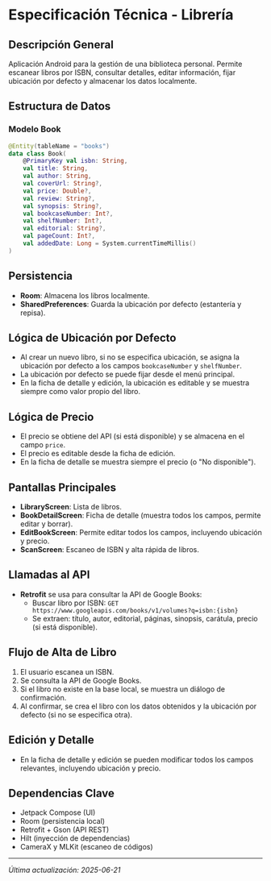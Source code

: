# Especificación Técnica - Librería

## Descripción General
Aplicación Android para la gestión de una biblioteca personal. Permite escanear libros por ISBN, consultar detalles, editar información, fijar ubicación por defecto y almacenar los datos localmente.

## Estructura de Datos

### Modelo Book
```kotlin
@Entity(tableName = "books")
data class Book(
    @PrimaryKey val isbn: String,
    val title: String,
    val author: String,
    val coverUrl: String?,
    val price: Double?,
    val review: String?,
    val synopsis: String?,
    val bookcaseNumber: Int?,
    val shelfNumber: Int?,
    val editorial: String?,
    val pageCount: Int?,
    val addedDate: Long = System.currentTimeMillis()
)
```

## Persistencia
- **Room**: Almacena los libros localmente.
- **SharedPreferences**: Guarda la ubicación por defecto (estantería y repisa).

## Lógica de Ubicación por Defecto
- Al crear un nuevo libro, si no se especifica ubicación, se asigna la ubicación por defecto a los campos `bookcaseNumber` y `shelfNumber`.
- La ubicación por defecto se puede fijar desde el menú principal.
- En la ficha de detalle y edición, la ubicación es editable y se muestra siempre como valor propio del libro.

## Lógica de Precio
- El precio se obtiene del API (si está disponible) y se almacena en el campo `price`.
- El precio es editable desde la ficha de edición.
- En la ficha de detalle se muestra siempre el precio (o "No disponible").

## Pantallas Principales
- **LibraryScreen**: Lista de libros.
- **BookDetailScreen**: Ficha de detalle (muestra todos los campos, permite editar y borrar).
- **EditBookScreen**: Permite editar todos los campos, incluyendo ubicación y precio.
- **ScanScreen**: Escaneo de ISBN y alta rápida de libros.

## Llamadas al API
- **Retrofit** se usa para consultar la API de Google Books:
    - Buscar libro por ISBN: `GET https://www.googleapis.com/books/v1/volumes?q=isbn:{isbn}`
    - Se extraen: título, autor, editorial, páginas, sinopsis, carátula, precio (si está disponible).

## Flujo de Alta de Libro
1. El usuario escanea un ISBN.
2. Se consulta la API de Google Books.
3. Si el libro no existe en la base local, se muestra un diálogo de confirmación.
4. Al confirmar, se crea el libro con los datos obtenidos y la ubicación por defecto (si no se especifica otra).

## Edición y Detalle
- En la ficha de detalle y edición se pueden modificar todos los campos relevantes, incluyendo ubicación y precio.

## Dependencias Clave
- Jetpack Compose (UI)
- Room (persistencia local)
- Retrofit + Gson (API REST)
- Hilt (inyección de dependencias)
- CameraX y MLKit (escaneo de códigos)

---

*Última actualización: 2025-06-21*
